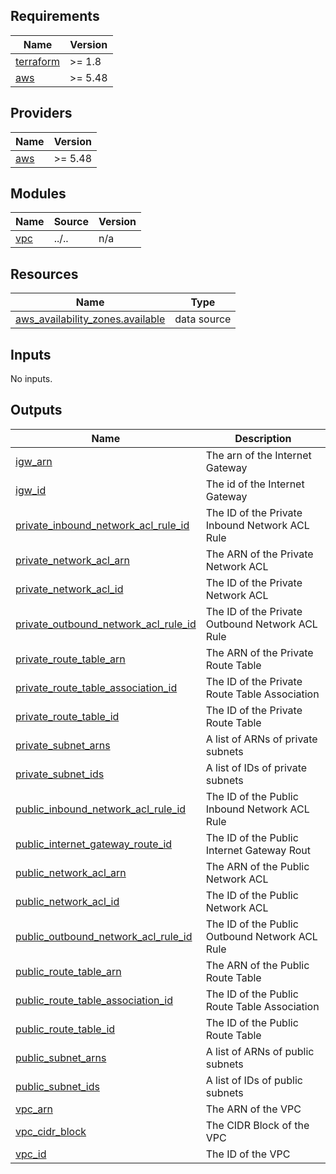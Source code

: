 <!-- BEGINNING OF PRE-COMMIT-TERRAFORM DOCS HOOK -->
## Requirements

| Name | Version |
|------|---------|
| <a name="requirement_terraform"></a> [terraform](#requirement\_terraform) | >= 1.8 |
| <a name="requirement_aws"></a> [aws](#requirement\_aws) | >= 5.48 |

## Providers

| Name | Version |
|------|---------|
| <a name="provider_aws"></a> [aws](#provider\_aws) | >= 5.48 |

## Modules

| Name | Source | Version |
|------|--------|---------|
| <a name="module_vpc"></a> [vpc](#module\_vpc) | ../.. | n/a |

## Resources

| Name | Type |
|------|------|
| [aws_availability_zones.available](https://registry.terraform.io/providers/hashicorp/aws/latest/docs/data-sources/availability_zones) | data source |

## Inputs

No inputs.

## Outputs

| Name | Description |
|------|-------------|
| <a name="output_igw_arn"></a> [igw\_arn](#output\_igw\_arn) | The arn of the Internet Gateway |
| <a name="output_igw_id"></a> [igw\_id](#output\_igw\_id) | The id of the Internet Gateway |
| <a name="output_private_inbound_network_acl_rule_id"></a> [private\_inbound\_network\_acl\_rule\_id](#output\_private\_inbound\_network\_acl\_rule\_id) | The ID of the Private Inbound Network ACL Rule |
| <a name="output_private_network_acl_arn"></a> [private\_network\_acl\_arn](#output\_private\_network\_acl\_arn) | The ARN of the Private Network ACL |
| <a name="output_private_network_acl_id"></a> [private\_network\_acl\_id](#output\_private\_network\_acl\_id) | The ID of the Private Network ACL |
| <a name="output_private_outbound_network_acl_rule_id"></a> [private\_outbound\_network\_acl\_rule\_id](#output\_private\_outbound\_network\_acl\_rule\_id) | The ID of the Private Outbound Network ACL Rule |
| <a name="output_private_route_table_arn"></a> [private\_route\_table\_arn](#output\_private\_route\_table\_arn) | The ARN of the Private Route Table |
| <a name="output_private_route_table_association_id"></a> [private\_route\_table\_association\_id](#output\_private\_route\_table\_association\_id) | The ID of the Private Route Table Association |
| <a name="output_private_route_table_id"></a> [private\_route\_table\_id](#output\_private\_route\_table\_id) | The ID of the Private Route Table |
| <a name="output_private_subnet_arns"></a> [private\_subnet\_arns](#output\_private\_subnet\_arns) | A list of ARNs of private subnets |
| <a name="output_private_subnet_ids"></a> [private\_subnet\_ids](#output\_private\_subnet\_ids) | A list of IDs of private subnets |
| <a name="output_public_inbound_network_acl_rule_id"></a> [public\_inbound\_network\_acl\_rule\_id](#output\_public\_inbound\_network\_acl\_rule\_id) | The ID of the Public Inbound Network ACL Rule |
| <a name="output_public_internet_gateway_route_id"></a> [public\_internet\_gateway\_route\_id](#output\_public\_internet\_gateway\_route\_id) | The ID of the Public Internet Gateway Rout |
| <a name="output_public_network_acl_arn"></a> [public\_network\_acl\_arn](#output\_public\_network\_acl\_arn) | The ARN of the Public Network ACL |
| <a name="output_public_network_acl_id"></a> [public\_network\_acl\_id](#output\_public\_network\_acl\_id) | The ID of the Public Network ACL |
| <a name="output_public_outbound_network_acl_rule_id"></a> [public\_outbound\_network\_acl\_rule\_id](#output\_public\_outbound\_network\_acl\_rule\_id) | The ID of the Public Outbound Network ACL Rule |
| <a name="output_public_route_table_arn"></a> [public\_route\_table\_arn](#output\_public\_route\_table\_arn) | The ARN of the Public Route Table |
| <a name="output_public_route_table_association_id"></a> [public\_route\_table\_association\_id](#output\_public\_route\_table\_association\_id) | The ID of the Public Route Table Association |
| <a name="output_public_route_table_id"></a> [public\_route\_table\_id](#output\_public\_route\_table\_id) | The ID of the Public Route Table |
| <a name="output_public_subnet_arns"></a> [public\_subnet\_arns](#output\_public\_subnet\_arns) | A list of ARNs of public subnets |
| <a name="output_public_subnet_ids"></a> [public\_subnet\_ids](#output\_public\_subnet\_ids) | A list of IDs of public subnets |
| <a name="output_vpc_arn"></a> [vpc\_arn](#output\_vpc\_arn) | The ARN of the VPC |
| <a name="output_vpc_cidr_block"></a> [vpc\_cidr\_block](#output\_vpc\_cidr\_block) | The CIDR Block of the VPC |
| <a name="output_vpc_id"></a> [vpc\_id](#output\_vpc\_id) | The ID of the VPC |
<!-- END OF PRE-COMMIT-TERRAFORM DOCS HOOK -->
